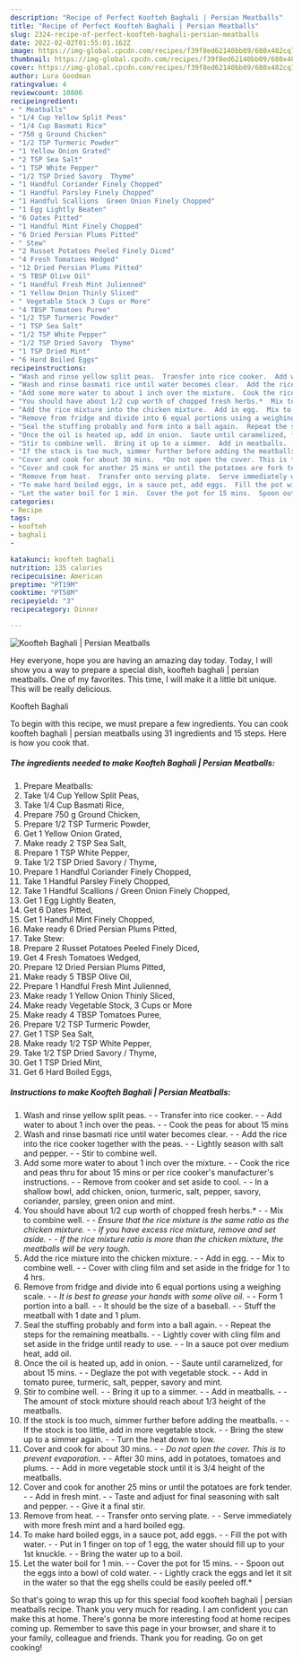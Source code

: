 ```yaml
---
description: "Recipe of Perfect Koofteh Baghali | Persian Meatballs"
title: "Recipe of Perfect Koofteh Baghali | Persian Meatballs"
slug: 2324-recipe-of-perfect-koofteh-baghali-persian-meatballs
date: 2022-02-02T01:55:01.162Z
image: https://img-global.cpcdn.com/recipes/f39f8ed62140bb09/680x482cq70/koofteh-baghali-persian-meatballs-recipe-main-photo.jpg
thumbnail: https://img-global.cpcdn.com/recipes/f39f8ed62140bb09/680x482cq70/koofteh-baghali-persian-meatballs-recipe-main-photo.jpg
cover: https://img-global.cpcdn.com/recipes/f39f8ed62140bb09/680x482cq70/koofteh-baghali-persian-meatballs-recipe-main-photo.jpg
author: Lura Goodman
ratingvalue: 4
reviewcount: 10806
recipeingredient:
- " Meatballs"
- "1/4 Cup Yellow Split Peas"
- "1/4 Cup Basmati Rice"
- "750 g Ground Chicken"
- "1/2 TSP Turmeric Powder"
- "1 Yellow Onion Grated"
- "2 TSP Sea Salt"
- "1 TSP White Pepper"
- "1/2 TSP Dried Savory  Thyme"
- "1 Handful Coriander Finely Chopped"
- "1 Handful Parsley Finely Chopped"
- "1 Handful Scallions  Green Onion Finely Chopped"
- "1 Egg Lightly Beaten"
- "6 Dates Pitted"
- "1 Handful Mint Finely Chopped"
- "6 Dried Persian Plums Pitted"
- " Stew"
- "2 Russet Potatoes Peeled Finely Diced"
- "4 Fresh Tomatoes Wedged"
- "12 Dried Persian Plums Pitted"
- "5 TBSP Olive Oil"
- "1 Handful Fresh Mint Julienned"
- "1 Yellow Onion Thinly Sliced"
- " Vegetable Stock 3 Cups or More"
- "4 TBSP Tomatoes Puree"
- "1/2 TSP Turmeric Powder"
- "1 TSP Sea Salt"
- "1/2 TSP White Pepper"
- "1/2 TSP Dried Savory  Thyme"
- "1 TSP Dried Mint"
- "6 Hard Boiled Eggs"
recipeinstructions:
- "Wash and rinse yellow split peas.  Transfer into rice cooker.  Add water to about 1 inch over the peas.  Cook the peas for about 15 mins"
- "Wash and rinse basmati rice until water becomes clear.  Add the rice into the rice cooker together with the peas.  Lightly season with salt and pepper.  Stir to combine well."
- "Add some more water to about 1 inch over the mixture.  Cook the rice and peas thru for about 15 mins or per rice cooker's manufacturer's instructions.  Remove from cooker and set aside to cool.  In a shallow bowl, add chicken, onion, turmeric, salt, pepper, savory, coriander, parsley, green onion and mint."
- "You should have about 1/2 cup worth of chopped fresh herbs.*  Mix to combine well.  *Ensure that the rice mixture is the same ratio as the chicken mixture.  If you have excess rice mixture, remove and set aside.  If the rice mixture ratio is more than the chicken mixture, the meatballs will be very tough.*"
- "Add the rice mixture into the chicken mixture.  Add in egg.  Mix to combine well.  Cover with cling film and set aside in the fridge for 1 to 4 hrs."
- "Remove from fridge and divide into 6 equal portions using a weighing scale.  *It is best to grease your hands with some olive oil.*  Form 1 portion into a ball.  It should be the size of a baseball.  Stuff the meatball with 1 date and 1 plum."
- "Seal the stuffing probably and form into a ball again.  Repeat the steps for the remaining meatballs.  Lightly cover with cling film and set aside in the fridge until ready to use.  In a sauce pot over medium heat, add oil."
- "Once the oil is heated up, add in onion.  Saute until caramelized, for about 15 mins.  Deglaze the pot with vegetable stock.  Add in tomato puree, turmeric, salt, pepper, savory and mint."
- "Stir to combine well.  Bring it up to a simmer.  Add in meatballs.  The amount of stock mixture should reach about 1/3 height of the meatballs."
- "If the stock is too much, simmer further before adding the meatballs.  If the stock is too little, add in more vegetable stock.  Bring the stew up to a simmer again.  Turn the heat down to low."
- "Cover and cook for about 30 mins.  *Do not open the cover. This is to prevent evaporation.*  After 30 mins, add in potatoes, tomatoes and plums.  Add in more vegetable stock until it is 3/4 height of the meatballs."
- "Cover and cook for another 25 mins or until the potatoes are fork tender.  Add in fresh mint.  Taste and adjust for final seasoning with salt and pepper.  Give it a final stir."
- "Remove from heat.  Transfer onto serving plate.  Serve immediately with more fresh mint and a hard boiled egg."
- "To make hard boiled eggs, in a sauce pot, add eggs.  Fill the pot with water.  Put in 1 finger on top of 1 egg, the water should fill up to your 1st knuckle.  Bring the water up to a boil."
- "Let the water boil for 1 min.  Cover the pot for 15 mins.  Spoon out the eggs into a bowl of cold water.  Lightly crack the eggs and let it sit in the water so that the egg shells could be easily peeled off.*"
categories:
- Recipe
tags:
- koofteh
- baghali
- 

katakunci: koofteh baghali  
nutrition: 135 calories
recipecuisine: American
preptime: "PT19M"
cooktime: "PT58M"
recipeyield: "3"
recipecategory: Dinner

---
```



![Koofteh Baghali | Persian Meatballs](https://img-global.cpcdn.com/recipes/f39f8ed62140bb09/680x482cq70/koofteh-baghali-persian-meatballs-recipe-main-photo.jpg)

Hey everyone, hope you are having an amazing day today. Today, I will show you a way to prepare a special dish, koofteh baghali | persian meatballs. One of my favorites. This time, I will make it a little bit unique. This will be really delicious.

Koofteh Baghali 

To begin with this recipe, we must prepare a few ingredients. You can cook koofteh baghali | persian meatballs using 31 ingredients and 15 steps. Here is how you cook that.

<!--inarticleads1-->

##### The ingredients needed to make Koofteh Baghali | Persian Meatballs:

1. Prepare  Meatballs:
1. Take 1/4 Cup Yellow Split Peas,
1. Take 1/4 Cup Basmati Rice,
1. Prepare 750 g Ground Chicken,
1. Prepare 1/2 TSP Turmeric Powder,
1. Get 1 Yellow Onion Grated,
1. Make ready 2 TSP Sea Salt,
1. Prepare 1 TSP White Pepper,
1. Take 1/2 TSP Dried Savory / Thyme,
1. Prepare 1 Handful Coriander Finely Chopped,
1. Take 1 Handful Parsley Finely Chopped,
1. Take 1 Handful Scallions / Green Onion Finely Chopped,
1. Get 1 Egg Lightly Beaten,
1. Get 6 Dates Pitted,
1. Get 1 Handful Mint Finely Chopped,
1. Make ready 6 Dried Persian Plums Pitted,
1. Take  Stew:
1. Prepare 2 Russet Potatoes Peeled Finely Diced,
1. Get 4 Fresh Tomatoes Wedged,
1. Prepare 12 Dried Persian Plums Pitted,
1. Make ready 5 TBSP Olive Oil,
1. Prepare 1 Handful Fresh Mint Julienned,
1. Make ready 1 Yellow Onion Thinly Sliced,
1. Make ready  Vegetable Stock, 3 Cups or More
1. Make ready 4 TBSP Tomatoes Puree,
1. Prepare 1/2 TSP Turmeric Powder,
1. Get 1 TSP Sea Salt,
1. Make ready 1/2 TSP White Pepper,
1. Take 1/2 TSP Dried Savory / Thyme,
1. Get 1 TSP Dried Mint,
1. Get 6 Hard Boiled Eggs,




<!--inarticleads2-->

##### Instructions to make Koofteh Baghali | Persian Meatballs:

1. Wash and rinse yellow split peas. -  - Transfer into rice cooker. -  - Add water to about 1 inch over the peas. -  - Cook the peas for about 15 mins
1. Wash and rinse basmati rice until water becomes clear. -  - Add the rice into the rice cooker together with the peas. -  - Lightly season with salt and pepper. -  - Stir to combine well.
1. Add some more water to about 1 inch over the mixture. -  - Cook the rice and peas thru for about 15 mins or per rice cooker's manufacturer's instructions. -  - Remove from cooker and set aside to cool. -  - In a shallow bowl, add chicken, onion, turmeric, salt, pepper, savory, coriander, parsley, green onion and mint.
1. You should have about 1/2 cup worth of chopped fresh herbs.* -  - Mix to combine well. -  - *Ensure that the rice mixture is the same ratio as the chicken mixture. -  - If you have excess rice mixture, remove and set aside. -  - If the rice mixture ratio is more than the chicken mixture, the meatballs will be very tough.*
1. Add the rice mixture into the chicken mixture. -  - Add in egg. -  - Mix to combine well. -  - Cover with cling film and set aside in the fridge for 1 to 4 hrs.
1. Remove from fridge and divide into 6 equal portions using a weighing scale. -  - *It is best to grease your hands with some olive oil.* -  - Form 1 portion into a ball. -  - It should be the size of a baseball. -  - Stuff the meatball with 1 date and 1 plum.
1. Seal the stuffing probably and form into a ball again. -  - Repeat the steps for the remaining meatballs. -  - Lightly cover with cling film and set aside in the fridge until ready to use. -  - In a sauce pot over medium heat, add oil.
1. Once the oil is heated up, add in onion. -  - Saute until caramelized, for about 15 mins. -  - Deglaze the pot with vegetable stock. -  - Add in tomato puree, turmeric, salt, pepper, savory and mint.
1. Stir to combine well. -  - Bring it up to a simmer. -  - Add in meatballs. -  - The amount of stock mixture should reach about 1/3 height of the meatballs.
1. If the stock is too much, simmer further before adding the meatballs. -  - If the stock is too little, add in more vegetable stock. -  - Bring the stew up to a simmer again. -  - Turn the heat down to low.
1. Cover and cook for about 30 mins. -  - *Do not open the cover. This is to prevent evaporation.* -  - After 30 mins, add in potatoes, tomatoes and plums. -  - Add in more vegetable stock until it is 3/4 height of the meatballs.
1. Cover and cook for another 25 mins or until the potatoes are fork tender. -  - Add in fresh mint. -  - Taste and adjust for final seasoning with salt and pepper. -  - Give it a final stir.
1. Remove from heat. -  - Transfer onto serving plate. -  - Serve immediately with more fresh mint and a hard boiled egg.
1. To make hard boiled eggs, in a sauce pot, add eggs. -  - Fill the pot with water. -  - Put in 1 finger on top of 1 egg, the water should fill up to your 1st knuckle. -  - Bring the water up to a boil.
1. Let the water boil for 1 min. -  - Cover the pot for 15 mins. -  - Spoon out the eggs into a bowl of cold water. -  - Lightly crack the eggs and let it sit in the water so that the egg shells could be easily peeled off.*




So that's going to wrap this up for this special food koofteh baghali | persian meatballs recipe. Thank you very much for reading. I am confident you can make this at home. There's gonna be more interesting food at home recipes coming up. Remember to save this page in your browser, and share it to your family, colleague and friends. Thank you for reading. Go on get cooking!
